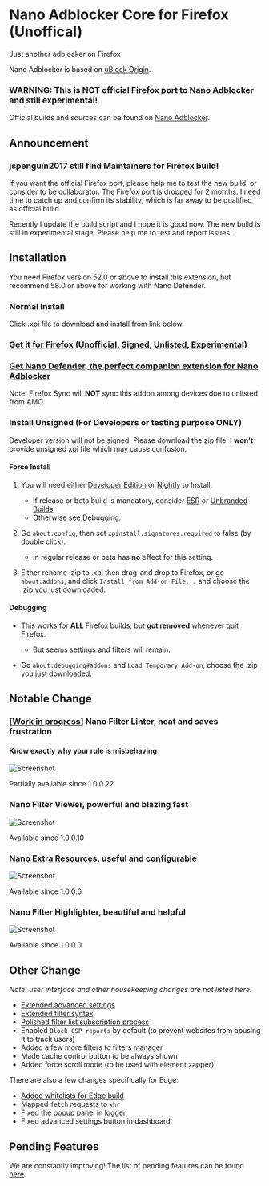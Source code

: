 # Nano Adblocker Core for Firefox (Unoffical)

Just another adblocker on Firefox

Nano Adblocker is based on [uBlock Origin](https://github.com/gorhill/uBlock).

### WARNING: This is NOT official Firefox port to Nano Adblocker and still experimental!

Official builds and sources can be found on [Nano Adblocker](https://github.com/NanoAdblocker/NanoCore).

## Announcement

### jspenguin2017 still find Maintainers for Firefox build!

If you want the official Firefox port, please help me to test the new build, or 
consider to be collaborator. The Firefox port is dropped for 2 months. I need 
time to catch up and confirm its stability, which is far away to be qualified 
as official build.

Recently I update the build script and I hope it is good now. The new build is
still in experimental stage. Please help me to test and report issues.

## Installation

You need Firefox version 52.0 or above to install this extension, but recommend 
58.0 or above for working with Nano Defender.

### Normal Install

Click .xpi file to download and install from link below.

### [Get it for Firefox (Unofficial, Signed, Unlisted, Experimental)](https://github.com/LiCybora/NanoCoreFirefox/releases/)

### [Get Nano Defender, the perfect companion extension for Nano Adblocker](https://jspenguin2017.github.io/uBlockProtector)

Note: Firefox Sync will **NOT** sync this addon among devices due to unlisted 
from AMO.

### Install Unsigned (For Developers or testing purpose ONLY)

Developer version will not be signed. Please download the zip file. 
I **won't** provide unsigned xpi file which may cause confusion.

#### Force Install

 1. You will need either [Developer Edition](https://www.mozilla.org/firefox/developer/) or [Nightly](https://nightly.mozilla.org/) to Install.
 	 - If release or beta build is mandatory, consider [ESR](https://www.mozilla.org/en-US/firefox/organizations/) or [Unbranded Builds](https://wiki.mozilla.org/Add-ons/Extension_Signing#Unbranded_Builds). 
 	 - Otherwise see [Debugging](https://github.com/LiCybora/NanoCoreFirefox#debugging).

 2. Go `about:config`, then set `xpinstall.signatures.required` to false (by double click).
 	 - In regular release or beta has **no** effect for this setting.

 3. Either rename .zip to .xpi then drag-and drop to Firefox, or go `about:addons`, 
 and click `Install from Add-on File...` and choose the .zip you just downloaded.

#### Debugging

 - This works for **ALL** Firefox builds, but **got removed** whenever quit Firefox.
 	- But seems settings and filters will remain.

 - Go `about:debugging#addons` and `Load Temporary Add-on`, choose the .zip you just downloaded.

## Notable Change

<!--
### \[[Work in progress](https://github.com/NanoAdblocker/NanoCore/issues/33)\] Nano Dashboard, clean and modern

![Screenshot](https://i.imgur.com/LUAu7KO.png)

Not yet available
-->

### \[[Work in progress](https://github.com/NanoAdblocker/NanoCore/issues/1)\] Nano Filter Linter, neat and saves frustration

#### Know exactly why your rule is misbehaving

![Screenshot](https://i.imgur.com/zboYYEr.png)

<!--
#### Get notified for common mistakes

![Screenshot](https://i.imgur.com/IkTaEQ3.png)
-->

Partially available since 1.0.0.22

### Nano Filter Viewer, powerful and blazing fast

![Screenshot](https://i.imgur.com/fZh4Hqn.png)

Available since 1.0.0.10

### [Nano Extra Resources](https://github.com/NanoAdblocker/NanoFilters/blob/master/NanoFiltersSource/NanoResources.txt), useful and configurable

![Screenshot](https://i.imgur.com/0HIYf4d.png)

Available since 1.0.0.6

### Nano Filter Highlighter, beautiful and helpful

![Screenshot](https://i.imgur.com/KktoFJL.png)

Available since 1.0.0.0

## Other Change

*Note: user interface and other housekeeping changes are not listed here.*

- [Extended advanced settings](/notes/advanced-settings.MD#advanced-settings)
- [Extended filter syntax](/notes/filter-syntax.MD#filter-syntax)
- [Polished filter list subscription process](/notes/filter-list-authoring.MD#filter-list-authoring)
- Enabled `Block CSP reports` by default (to prevent websites from abusing it
  to track users)
- Added a few more filters to filters manager
- Made cache control button to be always shown
- Added force scroll mode (to be used with element zapper)

There are also a few changes specifically for Edge: 
- [Added whitelists for Edge build](/notes/dashboard-whitelist.MD#dashboard-whitelist)
- Mapped `fetch` requests to `xhr`
- Fixed the popup panel in logger
- Fixed advanced settings button in dashboard

## Pending Features

We are constantly improving! The list of pending features can be found
[here](/notes/pending-features.MD#pending-features).
